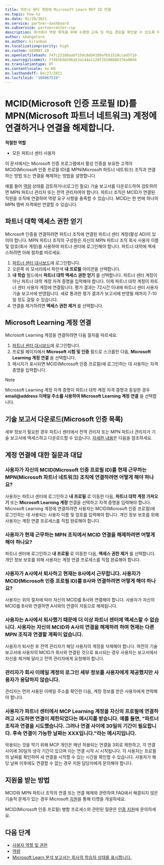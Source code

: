 ```yaml
---
title: 파트너 센터 계정에 Microsoft Learn MCP ID 연결
ms.topic: how-to
ms.date: 01/29/2021
ms.service: partner-dashboard
ms.subservice: partnercenter-csp
description: 회사에서 역량 획득을 위해 수행한 교육 및 학습 경로를 확인할 수 있도록 파트너 센터 계정에 MCP ID를 연결하는 방법을 알아봅니다.
author: kbangalore
ms.author: kiranban
ms.localizationpriority: high
ms.custom: SEOMAY.20
ms.openlocfilehash: 74fc22180aabf15dc6dd4109afb51518ccad5f10
ms.sourcegitcommit: f74b56dd296a53a144a1120f29106b08376a00d4
ms.translationtype: HT
ms.contentlocale: ko-KR
ms.lasthandoff: 04/27/2021
ms.locfileid: "108067510"
---
```

# <a name="link-or-unlink-a-microsoft-certification-profile-id-mcid-to-a-microsoft-partner-network-mpn-account"></a>MCID(Microsoft 인증 프로필 ID)를 MPN(Microsoft 파트너 네트워크) 계정에 연결하거나 연결을 해제합니다.

**적절한 역할**

- 모든 파트너 센터 사용자

이 문서에서는 Microsoft 인증 프로그램에서 활성 인증을 보유한 고객이 MCID(Microsoft 인증 프로필 ID)를 MPN(Microsoft 파트너 네트워크) 조직과 연결하는 방법 또는 연결을 해제하는 방법을 설명합니다.

예를 들어 [역량](https://partner.microsoft.com/pcv/partnership/competencies) 상태를 검토하거나(로그인 필요) 기술 보고서를 다운로드하여 검토하려면 MPN 파트너 관리자 또는 전역 관리자여야 합니다. 파트너 조직은 MCID가 연결된 직원을 조직에 연결하여 역량 요구 사항을 충족할 수 있습니다. MCID는 한 번에 하나의 MPN 멤버 자격에만 연결할 수 있습니다.

## <a name="get-partner-university-access"></a>파트너 대학 액세스 권한 얻기

Microsoft 인증을 연결하려면 파트너 조직에 연결된 파트너 센터 계정(활성 AD)이 있어야 합니다. MPN 파트너 조직의 구성원은 자신의 MPN 파트너 조직 회사 사용자 이름 및 암호(회사 계정)를 사용하여 파트너 센터에 로그인해야 합니다.
파트너 대학에 액세스하려면 아래 절차를 따르세요.

1. [파트너 센터 대시보드](https://partner.microsoft.com/dashboard/)에 로그인합니다.
2. 오른쪽 위 모서리에서 파란색 **내 프로필** 아이콘을 선택합니다.
3. **내 학습** 필드에서 **파트너 대학 액세스 권한 얻기** 를 선택합니다. 파트너 센터 계정이 아닌 파트너 대학 계정 자격 증명을 입력해야 합니다. 이제 파트너 대학 계정이 파트너 센터 사용자 계정에 연결됩니다. 평가 결과는 72시간 이내에 파트너 센터 사용자 기술 보고서에 반영됩니다. 새로 통과한 평가 결과가 보고서에 반영될 때까지 7-10일 정도 걸릴 수 있습니다.
4. 연결을 제거하려면 **액세스 권한 제거** 를 선택합니다.

## <a name="associate-a-microsoft-learning-account"></a>Microsoft Learning 계정 연결

Microsoft Learning 계정을 연결하려면 다음 절차를 따르세요. 

1. [파트너 센터 대시보드](https://partner.microsoft.com/dashboard/)에 로그인합니다.
2. 프로필 페이지에서 **Microsoft 시험 및 인증** 필드로 스크롤한 다음, **Microsoft Learning 계정 연결** 을 선택합니다.
3. 메시지가 표시되면 MCID(Microsoft 인증 프로필)에 로그인하는 데 사용하는 자격 증명을 입력합니다.

>[!NOTE]
>Microsoft Learning 계정 자격 증명이 파트너 대학 계정 자격 증명과 동일한 경우 **email@address 이메일 주소를 사용하여 Microsoft Learning 계정 연결** 을 선택합니다.

## <a name="download-skills-report-microsoft-certification-list"></a>기술 보고서 다운로드(Microsoft 인증 목록)
세부 정보가 필요한 경우 파트너 센터에서 전역 관리자 또는 MPN 파트너 관리자가 기술 보고서에 액세스하고 다운로드할 수 있습니다. [자세한 내용](./mpn-skills-report.md#view-skills-report-data)은 다음을 참조하세요.


## <a name="frequently-asked-questions-about-linking-accounts"></a>계정 연결에 대한 질문과 대답

### <a name="how-can-a-user-link-their-microsoft-certification-profile-id-mcid-with-the-microsoft-partner-network-mpn-organization-they-work-for"></a>사용자가 자신의 MCID(Microsoft 인증 프로필 ID)를 현재 근무하는 MPN(Microsoft 파트너 네트워크) 조직에 연결하려면 어떻게 해야 하나요?

사용자는 파트너 센터에 로그인하고 **내 프로필** 로 이동한 다음, **파트너 대학 계정 가져오기** 또는 **Microsoft Learning 계정** 연결을 선택하고 자격 증명을 입력해야 합니다. Microsoft Learning 계정에 연결하려면 사용자는 MCID(Microsoft 인증 프로필)에 로그인하는 데 사용되는 사용자 이름 및 암호를 입력해야 합니다. 개인 정보 보호를 위해 사용자는 계정 연결 프로세스를 직접 완료해야 합니다.  

### <a name="how-can-a-user-unlink-their-mcid-from-the-mpn-organization-they-work-for"></a>사용자가 현재 근무하는 MPN 조직에서 MCID 연결을 해제하려면 어떻게 해야 하나요?

파트너 센터에 로그인하고 **내 프로필** 로 이동한 다음, **액세스 권한 제거** 를 선택합니다. 개인 정보 보호를 위해 사용자는 계정 연결 프로세스를 직접 완료해야 합니다.

### <a name="the-user-left-company-a-and-now-works-for-company-b-how-can-they-link-their-microsoft-certification-profile-id-mcid-with-company-b"></a>사용자가 A사에서 퇴사하고 현재는 B사에서 근무합니다. 사용자가 MCID(Microsoft 인증 프로필 ID)를 B사와 연결하려면 어떻게 해야 하나요?

사용자는 위의 절차에 따라 자신의 MCID를 B사와 연결해야 합니다. 사용자가 자신의 MCID를 B사와 연결하면 A사와의 연결이 자동으로 해제됩니다.

### <a name="the-user-left-company-a-and-no-longer-has-access-to-partner-center-they-want-to-unlink-their-mcid-from-company-a-and-are-not-planning-to-link-it-with-another-mpn-organization-at-the-moment"></a>사용자는 A사에서 퇴사했기 때문에 더 이상 파트너 센터에 액세스할 수 없습니다. 사용자는 자신의 MCID와 A사의 연결을 해제하려 하며 현재는 다른 MPN 조직과 연결할 계획이 없습니다.

사용자가 퇴사한 후 전역 관리자가 해당 사용자의 계정을 삭제해야 합니다. 여전히 기술 보고서에 사용자의 MCID가 회사와 연결된 것으로 표시되는 경우 사용자는 보고서에서 자신을 제거해 달라고 전역 관리자에게 요청해야 합니다.

### <a name="the-admin-provided-sign-in-details-for-a-work-email-account-to-a-user-and-they-have-had-no-response"></a>관리자가 회사 이메일 계정의 로그인 세부 정보를 사용자에게 제공했지만 사용자가 응답하지 않습니다.

관리자는 먼저 사용된 이메일 주소를 확인한 다음, 계정 정보를 받은 사용자에게 연락해야 합니다.

### <a name="a-user-tries-to-associate-their-mcp-learning-account-to-their-profile-in-partner-center-and-receives-a-message-that-their-association-is-limited-for-example-you-have-attempted-to-associate-with-a-partner-organization-however-we-require-a-period-of-30-days-between-associations-your-next-available-date-for-a-subsequent-association-is-xxx"></a>사용자가 파트너 센터에서 MCP Learning 계정을 자신의 프로필에 연결하려고 시도하면 연결이 제한되었다는 메시지를 받습니다. 예를 들면, "파트너 조직과 연결을 시도했습니다. 그러나 연결 사이에 30일의 기간이 필요합니다. 후속 연결이 가능한 날짜는 XXX입니다."라는 메시지입니다.

악용되는 것을 막기 위해 MCP 개인은 매년 허용되는 연결을 3회로 제한하고, 각 연결 사이에 30일의 냉각 기간이 있으며 이는 연결 시작 시 시작됩니다. 각 사용자는 프로필의 날짜를 확인하여 새 연결을 시작할 수 있는 시간을 확인할 수 있습니다. 사용자가 해당 날짜 이후에도 연결할 수 없는 경우 지원 담당자에게 문의해야 합니다.  

## <a name="how-to-get-support"></a>지원을 받는 방법

MCID와 MPN 파트너 조직의 연결 또는 연결 해제와 관련하여 FAQ에서 해결되지 않은 기술적 문제가 있는 경우 Microsoft [지원](https://partner.microsoft.com/support)을 통해 티켓을 개설하세요.

MCID(Microsoft 인증 프로필) 병합 프로세스와 관련된 질문은 [인증 지원](https://aka.ms/mcpforum)에 문의하세요.

## <a name="next-steps"></a>다음 단계

- [사용자 역할 및 권한](./permissions-overview.md)
- [역량](https://partner.microsoft.com/membership/competencies)
- [Microsoft Learn 분석 보고서는 회사의 학습자 상태를 표시합니다.](ms-learn-analytics.md)
